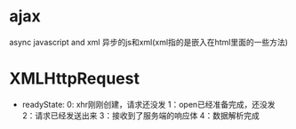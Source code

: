 # ajax
async javascript and xml    异步的js和xml(xml指的是嵌入在html里面的一些方法)

# XMLHttpRequest
- readyState: 
0: xhr刚刚创建，请求还没发
1：open已经准备完成，还没发
2：请求已经发送出来
3：接收到了服务端的响应体
4：数据解析完成
